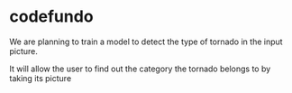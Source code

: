 # codefundo

We are planning to train a model to detect the type of tornado in the input picture.

It will allow the user to find out the category the tornado belongs to by taking its picture
